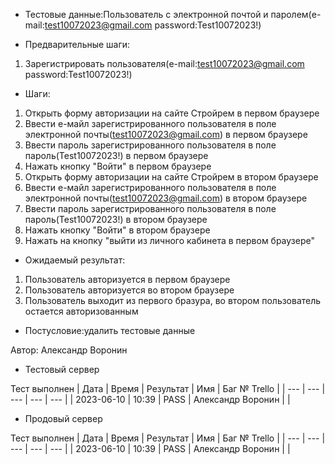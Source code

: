 * Тестовые данные:Пользователь с электронной почтой и паролем(e-mail:test10072023@gmail.com password:Test10072023!)


* Предварительные шаги:
1. Зарегистрировать пользователя(e-mail:test10072023@gmail.com password:Test10072023!)

* Шаги:
1. Открыть форму авторизации на сайте Стройрем в первом браузере
2. Ввести е-майл зарегистрированного пользователя в поле электронной почты(test10072023@gmail.com) в первом браузере
3. Ввести пароль зарегистрированного пользователя в поле пароль(Test10072023!) в первом браузере
4. Нажать кнопку "Войти" в первом браузере
5. Открыть форму авторизации на сайте Стройрем в втором браузере
6. Ввести е-майл зарегистрированного пользователя в поле электронной почты(test10072023@gmail.com) в втором браузере
7. Ввести пароль зарегистрированного пользователя в поле пароль(Test10072023!) в втором браузере
8. Нажать кнопку "Войти" в втором браузере
9. Нажать на кнопку "выйти из личного кабинета в первом браузере"


* Ожидаемый результат:
1. Пользователь авторизуется в первом браузере
2. Пользователь авторизуется во втором браузере
3. Пользователь выходит из первого бразура, во втором пользователь остается авторизованным


* Постусловие:удалить тестовые данные

Автор: Александр Воронин

* Тестовый сервер 

Тест выполнен
| Дата | Время | Результат | Имя | Баг № Trello |
| --- | --- | --- | --- | --- |
| 2023-06-10 | 10:39 | PASS | Александр Воронин |  | 

* Продовый сервер

Тест выполнен
| Дата | Время | Результат | Имя | Баг № Trello |
| --- | --- | --- | --- | --- |
| 2023-06-10 | 10:39 | PASS | Александр Воронин |  | 
